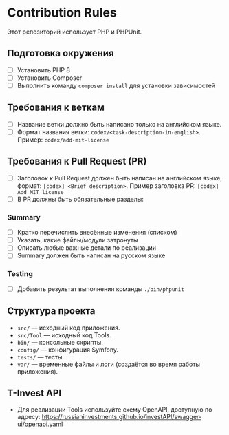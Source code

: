 # Contribution Rules

Этот репозиторий использует PHP и PHPUnit.

## Подготовка окружения

- [ ] Установить PHP 8
- [ ] Установить Composer
- [ ] Выполнить команду `composer install` для установки зависимостей

## Требования к веткам

- [ ] Название ветки должно быть написано только на английском языке.
- [ ] Формат названия ветки: `codex/<task-description-in-english>`. Пример: `codex/add-mit-license`

## Требования к Pull Request (PR)

- [ ] Заголовок к Pull Request должен быть написан на английском языке, формат: `[codex] <Brief description>`. Пример заголовка PR: `[codex] Add MIT license`
- [ ] В PR должны быть обязательные разделы:

### Summary

- [ ] Кратко перечислить внесённые изменения (списком)
- [ ] Указать, какие файлы/модули затронуты
- [ ] Описать любые важные детали по реализации
- [ ] Summary должен быть написан на русском языке

### Testing

- [ ] Добавить результат выполнения команды `./bin/phpunit`

## Структура проекта

- `src/` — исходный код приложения.
- `src/Tool` — исходный код Tools.
- `bin/` — консольные скрипты.
- `config/` — конфигурация Symfony.
- `tests/` — тесты.
- `var/` — временные файлы и логи (создаётся во время работы приложения).

## T-Invest API

- Для реализации Tools используйте схему OpenAPI, доступную по адресу:
  https://russianinvestments.github.io/investAPI/swagger-ui/openapi.yaml

